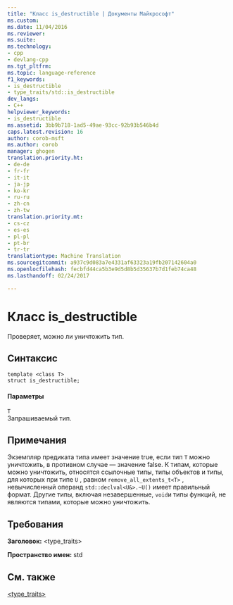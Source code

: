 ```yaml
---
title: "Класс is_destructible | Документы Майкрософт"
ms.custom: 
ms.date: 11/04/2016
ms.reviewer: 
ms.suite: 
ms.technology:
- cpp
- devlang-cpp
ms.tgt_pltfrm: 
ms.topic: language-reference
f1_keywords:
- is_destructible
- type_traits/std::is_destructible
dev_langs:
- C++
helpviewer_keywords:
- is_destructible
ms.assetid: 3bb9b718-1ad5-49ae-93cc-92b93b546b4d
caps.latest.revision: 16
author: corob-msft
ms.author: corob
manager: ghogen
translation.priority.ht:
- de-de
- fr-fr
- it-it
- ja-jp
- ko-kr
- ru-ru
- zh-cn
- zh-tw
translation.priority.mt:
- cs-cz
- es-es
- pl-pl
- pt-br
- tr-tr
translationtype: Machine Translation
ms.sourcegitcommit: a937c9d083a7e4331af63323a19fb207142604a0
ms.openlocfilehash: fecbfd44ca5b3e9d5d8b5d35637b7d1feb74ca48
ms.lasthandoff: 02/24/2017

---
```

# <a name="isdestructible-class"></a>Класс is_destructible
Проверяет, можно ли уничтожить тип.  
  
## <a name="syntax"></a>Синтаксис  
  
```
template <class T>  
struct is_destructible;
```  
  
#### <a name="parameters"></a>Параметры  
 `T`  
 Запрашиваемый тип.  
  
## <a name="remarks"></a>Примечания  
 Экземпляр предиката типа имеет значение true, если тип `T` можно уничтожить, в противном случае — значение false. К типам, которые можно уничтожить, относятся ссылочные типы, типы объектов и типы, для которых при типе `U` , равном `remove_all_extents_t<T>` , невычисленный операнд `std::declval<U&>.~U()` имеет правильный формат. Другие типы, включая незавершенные, `void`и типы функций, не являются типами, которые можно уничтожить.  
  
## <a name="requirements"></a>Требования  
 **Заголовок:** \<type_traits>  
  
 **Пространство имен:** std  
  
## <a name="see-also"></a>См. также  
 [<type_traits>](../standard-library/type-traits.md)




